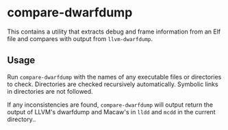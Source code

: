 # compare-dwarfdump

This contains a utility that extracts debug and frame information from
an Elf file and compares with output from `llvm-dwarfdump`.

## Usage

Run `compare-dwarfdump` with the names of any executable files or
directories to check.  Directories are checked recursively
automatically.  Symbolic links in directories are not followed.

If any inconsistencies are found, `compare-dwarfdump` will output
return the output of LLVM's dwarfdump and Macaw's in `lldd` and `mcdd`
in the current directory..
